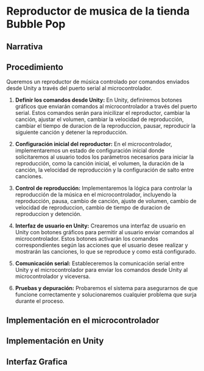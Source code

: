 # Reproductor de musica de la tienda Bubble Pop

## Narrativa

## Procedimiento

Queremos un reproductor de música controlado por comandos enviados desde Unity a través del puerto serial al microcontrolador. 

1. **Definir los comandos desde Unity:** En Unity, definiremos botones gráficos que enviarán comandos al microcontrolador a través del puerto serial. Estos comandos serán para inicilizar el reproductor, cambiar la canción, ajustar el volumen, cambiar la velocidad de reproducción, cambiar el tiempo de duracion de la reproduccion, pausar, reproducir la siguiente canción y detener la reproducción.

2. **Configuración inicial del reproductor:** En el microcontrolador, implementaremos un estado de configuración inicial donde solicitaremos al usuario todos los parámetros necesarios para iniciar la reproducción, como la canción inicial, el volumen, la duración de la canción, la velocidad de reproducción y la configuración de salto entre canciones.

3. **Control de reproducción:** Implementaremos la lógica para controlar la reproducción de la música en el microcontrolador, incluyendo la reproducción, pausa, cambio de canción, ajuste de volumen, cambio de velocidad de reproduccion, cambio de tiempo de duracion de reproduccion y detención.

4. **Interfaz de usuario en Unity:** Crearemos una interfaz de usuario en Unity con botones gráficos para permitir al usuario enviar comandos al microcontrolador. Estos botones activarán los comandos correspondientes según las acciones que el usuario desee realizar y mostrarán las canciones, lo que se reproduce y como está configurado.

5. **Comunicación serial:** Estableceremos la comunicación serial entre Unity y el microcontrolador para enviar los comandos desde Unity al microcontrolador y viceversa.

6. **Pruebas y depuración:** Probaremos el sistema para asegurarnos de que funcione correctamente y solucionaremos cualquier problema que surja durante el proceso.

## Implementación en el microcontrolador

## Implementación en Unity

## Interfaz Grafica
